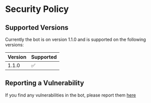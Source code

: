 # Security Policy

## Supported Versions

Currently the bot is on version 1.1.0 and is supported on the following versions:

| Version | Supported          |
| ------- | ------------------ |
| 1.1.0   | :white_check_mark: |

## Reporting a Vulnerability

If you find any vulnerabilities in the bot, please report them [here](https://docs.google.com/forms/d/e/1FAIpQLScWst-6pROvdzYUHPRp6iVSfG6QqMvWwe7tYNrBfkdhsTrfdA/viewform?usp=sf_link)
